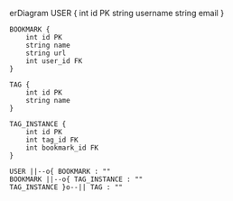 erDiagram
    USER {
        int id PK
        string username
        string email
    }

    BOOKMARK {
        int id PK
        string name
        string url
        int user_id FK
    }

    TAG {
        int id PK
        string name
    }

    TAG_INSTANCE {
        int id PK
        int tag_id FK
        int bookmark_id FK
    }

    USER ||--o{ BOOKMARK : ""
    BOOKMARK ||--o{ TAG_INSTANCE : ""
    TAG_INSTANCE }o--|| TAG : ""
